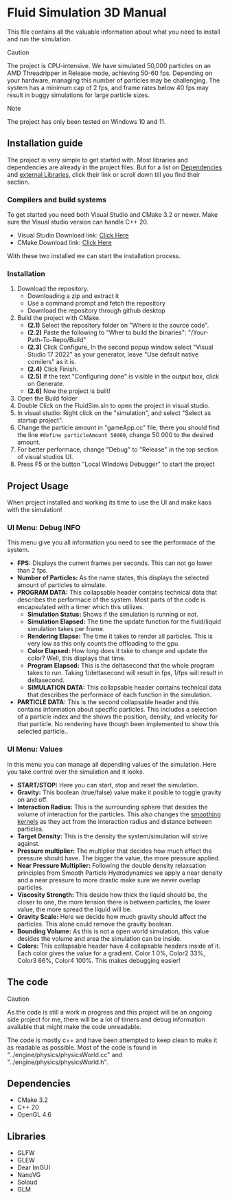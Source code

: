 # Fluid Simulation 3D Manual
This file contains all the valuable information about what you need to install and run the simulation.
> [!CAUTION]  
> The project is CPU-intensive. We have simulated 50,000 particles on an AMD Threadripper in Release mode, achieving 50-60 fps.
> Depending on your hardware, managing this number of particles may be challenging. The system has a minimum cap of 2 fps, and frame rates below 40 fps may result in buggy simulations for large particle sizes.

> [!NOTE]  
> The project has only been tested on Windows 10 and 11.

## Installation guide
The project is very simple to get started with. Most libraries and dependencies are already in the project files.
But for a list on [Dependencies](#dependencies) and [external Libraries](#libraries), click their link or scroll down till you find their section.

### Compilers and build systems
To get started you need both Visual Studio and CMake 3.2 or newer. Make sure the Visual studio version can handle C++ 20.
- Visual Studio Download link: [Click Here](https://visualstudio.microsoft.com/downloads/)  
- CMake Download link: [Click Here](https://cmake.org/download/)  

With these two installed we can start the installation process.

### Installation
1. Download the repository.
    - Downloading a zip and extract it
    - Use a command prompt and fetch the repository
    - Download the repository through github desktop
2. Build the project with CMake.
    - **(2.1)** Select the repository folder on "Where is the source code".
    - **(2.2)** Paste the following to "Wher to build the binaries": "/Your-Path-To-Repo/Build"
    - **(2.3)** Click Configure, In the second popup window select "Visual Studio 17 2022" as your generator, leave "Use default native comilers" as it is.
    - **(2.4)** Click Finish.
    - **(2.5)** If the text "Configuring done" is visible in the output box, click on Generate.
    - **(2.6)** Now the project is built!
3. Open the Build folder
4. Double Click on the FluidSim.sln to open the project in visual studio.
5. In visual studio: Right click on the "simulation", and select "Select as startup project".
6. Change the particle amount in "gameApp.cc" file, there you should find the line `#define particleAmount 50000`, change 50 000 to the desired amount.
7. For better performace, change "Debug" to "Release" in the top section of visual studios UI.
8. Press F5 or the button "Local Windows Debugger" to start the project

## Project Usage
When project installed and working its time to use the UI and make kaos with the simulation!

### UI Menu: Debug INFO
This menu give you all information you need to see the performace of the system.
- **FPS:** Displays the current frames per seconds. This can not go lower than 2 fps.
- **Number of Particles:** As the name states, this displays the selected amount of particles to simulate.
- **PROGRAM DATA:** This collapsable header contains technical data that describes the performace of the system. Most parts of the code is encapsulated with a timer which this utilizes.
    - **Simulation Status:** Shows if the simulation is running or not.
    - **Simulation Elapsed:** The time the update function for the fluid/liquid simulation takes per frame.
    - **Rendering Elapse:** The time it takes to render all particles. This is very low as this only counts the offloading to the gpu.
    - **Color Elapsed:** How long does it take to change and update the color? Well, this displays that time.
    - **Program Elapsed:** This is the deltasecond that the whole program takes to run. Taking 1/deltasecond will result in fps, 1/fps will result in deltasecond.
    - **SIMULATION DATA:** This collapsable header contains technical data that describes the performace of each function in the simulation.
- **PARTICLE DATA:** This is the second collapsable header and this contains information about specific particles. This includes a selection of a particle index and the shows the position, density, and velocity for that particle. No rendering have though been implemented to show this selected particle..

### UI Menu: Values
In this menu you can manage all depending values of the simulation. Here you take control over the simulation and it looks.
- **START/STOP:** Here you can start, stop and reset the simulation.
- **Gravity:** This boolean (true/false) value make it posible to toggle gravity on and off.
- **Interaction Radius:** This is the surrounding sphere that desides the volume of interaction for the particles. This also changes the [smoothing kernels](https://github.com/Allkams/Fluid-Simulation-3D/blob/main/engine/physics/kernels.h) as they act from the interaction radius and distance between particles.
- **Target Density:** This is the density the system/simulation will strive against.
- **Pressure multiplier:** The multiplier that decides how much effect the pressure should have. The bigger the value, the more pressure applied.
- **Near Pressure Multiplier:** Following the double density relaxsation principles from Smooth Particle Hydrodynamics we apply a near density and a near pressure to more drastic make sure we never overlap particles.
- **Viscosity Strength:** This deside how thick the liquid should be, the closer to one, the more tension there is between particles, the lower value, the more spread the liquid will be.
- **Gravity Scale:** Here we decide how much gravity should affect the particles. This alone could remove the gravity boolean.
- **Bounding Volume:** As this is not a open world simulation, this value desides the volume and area the simulation can be inside.
- **Colors:** This collapsable header have 4 collapsable headers inside of it. Each color gives the value for a gradient. Color 1 0%, Color2 33%, Color3 66%, Color4 100%. This makes debugging easier!

## The code
>[!CAUTION]
>As the code is still a work in progress and this project will be an ongoing side project for me, there will be a lot of timers and debug information available that might make the code unreadable.

The code is mostly c++ and have been attempted to keep clean to make it as readable as possible. Most of the code is found in "../engine/physics/physicsWorld.cc" and "../engine/physics/physicsWorld.h".

## Dependencies
- CMake 3.2
- C++ 20
- OpenGL 4.6

## Libraries
- GLFW
- GLEW
- Dear ImGUI
- NanoVG
- Soloud
- GLM
